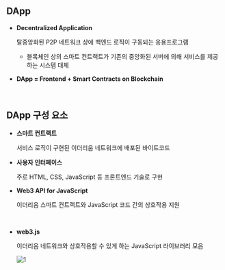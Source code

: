 ## DApp

- **Decentralized Application**
  
  탈중앙화된 P2P 네트워크 상에 백엔드 로직이 구동되는 응용프로그램
  
  - 블록체인 상의 스마트 컨트랙트가 기존의 중앙화된 서버에 의해 서비스를 제공하는 시스템 대체

- **DApp = Frontend + Smart Contracts on Blockchain**

<br>

## DApp 구성 요소

- **스마트 컨트랙트**

  서비스 로직이 구현된 이더리움 네트워크에 배포된 바이트코드

- **사용자 인터페이스**

  주로 HTML, CSS, JavaScript 등 프론트엔드 기술로 구현

- **Web3 API for JavaScript**

  이더리움 스마트 컨트랙트와 JavaScript 코드 간의 상호작용 지원

<br>



- **web3.js**

  이더리움 네트워크와 상호작용할 수 있게 하는 JavaScript 라이브러리 모음

  ![1](https://user-images.githubusercontent.com/97875998/186581002-ab7e92b9-6649-4434-9565-74313969c017.png)





